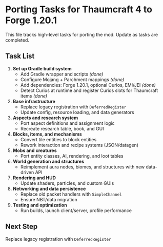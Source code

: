 # Porting Tasks for Thaumcraft 4 to Forge 1.20.1

This file tracks high-level tasks for porting the mod. Update as tasks are completed.

## Task List
1. **Set up Gradle build system**
   - Add Gradle wrapper and scripts *(done)*
   - Configure Mojang + Parchment mappings *(done)*
   - Add dependencies: Forge 1.20.1, optional Curios, EMI/JEI *(done)*
   - Detect Curios at runtime and register Curios slots for Thaumcraft items *(done)*
2. **Base infrastructure**
   - Replace legacy registration with `DeferredRegister`
   - Update config, resource loading, and data generators
3. **Aspects and research system**
   - Port aspect definitions and assignment logic
   - Recreate research table, book, and GUI
4. **Blocks, items, and mechanisms**
   - Convert tile entities to block entities
   - Rework interaction and recipe systems (JSON/datagen)
5. **Mobs and creatures**
   - Port entity classes, AI, rendering, and loot tables
6. **World generation and structures**
   - Reimplement aura nodes, biomes, and structures with new data-driven API
7. **Rendering and HUD**
   - Update shaders, particles, and custom GUIs
8. **Networking and data persistence**
   - Replace old packet handlers with `SimpleChannel`
   - Ensure NBT/data migration
9. **Testing and optimization**
   - Run builds, launch client/server, profile performance

## Next Step
Replace legacy registration with `DeferredRegister`
